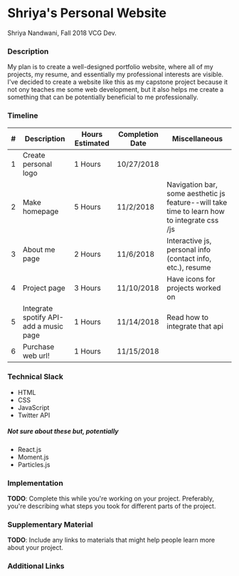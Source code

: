 # Shriya's Personal Website
Shriya Nandwani, Fall 2018 VCG Dev. 

### Description

My plan is to create a well-designed portfolio website, where all of my projects, my resume, and essentially my professional interests are visible. I've decided to create a website like this as my capstone project because it not ony teaches me some web development, but it also helps me create a something that can be potentially beneficial to me professionally.

### Timeline

| # | Description   | Hours Estimated | Completion Date | Miscellaneous |
| - | ------------- | --------------- | --------------- | ------------- |
| 1 | Create personal logo | 1 Hours | 10/27/2018 |  |
| 2 | Make homepage | 5 Hours | 11/2/2018 | Navigation bar, some aesthetic js feature--will take time to learn how to integrate css /js |
| 3 | About me page | 2 Hours | 11/6/2018 | Interactive js, personal info (contact info, etc.), resume |
| 4 | Project page | 3 Hours | 11/10/2018 | Have icons for projects worked on |
| 5 | Integrate spotify API-add a music page | 1 Hours | 11/14/2018 | Read how to integrate that api |
| 6 | Purchase web url!  | 1 Hours | 11/15/2018 |  |

### Technical Slack
* HTML
* CSS
* JavaScript
* Twitter API

##### Not sure about these but, potentially
* React.js
* Moment.js
* Particles.js

### Implementation
**TODO**: Complete this while you're working on your project. Preferably, you're describing what steps you took for different parts of the project.

### Supplementary Material
**TODO**: Include any links to materials that might help people learn more about your project.


### Additional Links
